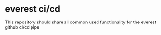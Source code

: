 # everest ci/cd

This repository should share all common used functionality for the
everest github ci/cd pipe

